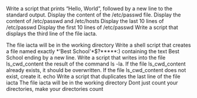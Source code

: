 Write a script that prints “Hello, World”, followed by a new line to the standard output.
Display the content of the /etc/passwd file.
Display the content of /etc/passwd and /etc/hosts
Display the last 10 lines of /etc/passwd
Display the first 10 lines of /etc/passwd
Write a script that displays the third line of the file iacta.



The file iacta will be in the working directory
 Write a shell script that creates a file named exactly \*\'Best School\'\*$\?\*\*\*\*\*:) containing the text Best School ending by a new line. 
Write a script that writes into the file ls_cwd_content the result of the command ls -la. If the file ls_cwd_content already exists, it should be overwritten. If the file ls_cwd_content does not exist, create it.
echo Write a script that duplicates the last line of the file iacta The file iacta will be in the working directory
Dont just count your directories, make your directories count 
